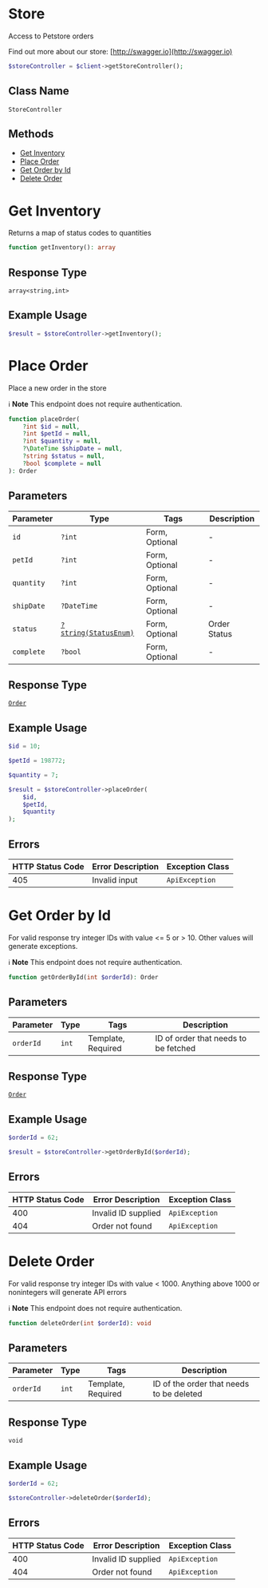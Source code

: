 # Store

Access to Petstore orders

Find out more about our store: [http://swagger.io](http://swagger.io)

```php
$storeController = $client->getStoreController();
```

## Class Name

`StoreController`

## Methods

* [Get Inventory](../../doc/controllers/store.md#get-inventory)
* [Place Order](../../doc/controllers/store.md#place-order)
* [Get Order by Id](../../doc/controllers/store.md#get-order-by-id)
* [Delete Order](../../doc/controllers/store.md#delete-order)


# Get Inventory

Returns a map of status codes to quantities

```php
function getInventory(): array
```

## Response Type

`array<string,int>`

## Example Usage

```php
$result = $storeController->getInventory();
```


# Place Order

Place a new order in the store

:information_source: **Note** This endpoint does not require authentication.

```php
function placeOrder(
    ?int $id = null,
    ?int $petId = null,
    ?int $quantity = null,
    ?\DateTime $shipDate = null,
    ?string $status = null,
    ?bool $complete = null
): Order
```

## Parameters

| Parameter | Type | Tags | Description |
|  --- | --- | --- | --- |
| `id` | `?int` | Form, Optional | - |
| `petId` | `?int` | Form, Optional | - |
| `quantity` | `?int` | Form, Optional | - |
| `shipDate` | `?DateTime` | Form, Optional | - |
| `status` | [`?string(StatusEnum)`](../../doc/models/status-enum.md) | Form, Optional | Order Status |
| `complete` | `?bool` | Form, Optional | - |

## Response Type

[`Order`](../../doc/models/order.md)

## Example Usage

```php
$id = 10;

$petId = 198772;

$quantity = 7;

$result = $storeController->placeOrder(
    $id,
    $petId,
    $quantity
);
```

## Errors

| HTTP Status Code | Error Description | Exception Class |
|  --- | --- | --- |
| 405 | Invalid input | `ApiException` |


# Get Order by Id

For valid response try integer IDs with value <= 5 or > 10. Other values will generate exceptions.

:information_source: **Note** This endpoint does not require authentication.

```php
function getOrderById(int $orderId): Order
```

## Parameters

| Parameter | Type | Tags | Description |
|  --- | --- | --- | --- |
| `orderId` | `int` | Template, Required | ID of order that needs to be fetched |

## Response Type

[`Order`](../../doc/models/order.md)

## Example Usage

```php
$orderId = 62;

$result = $storeController->getOrderById($orderId);
```

## Errors

| HTTP Status Code | Error Description | Exception Class |
|  --- | --- | --- |
| 400 | Invalid ID supplied | `ApiException` |
| 404 | Order not found | `ApiException` |


# Delete Order

For valid response try integer IDs with value < 1000. Anything above 1000 or nonintegers will generate API errors

:information_source: **Note** This endpoint does not require authentication.

```php
function deleteOrder(int $orderId): void
```

## Parameters

| Parameter | Type | Tags | Description |
|  --- | --- | --- | --- |
| `orderId` | `int` | Template, Required | ID of the order that needs to be deleted |

## Response Type

`void`

## Example Usage

```php
$orderId = 62;

$storeController->deleteOrder($orderId);
```

## Errors

| HTTP Status Code | Error Description | Exception Class |
|  --- | --- | --- |
| 400 | Invalid ID supplied | `ApiException` |
| 404 | Order not found | `ApiException` |

